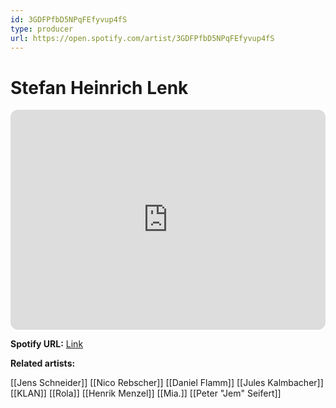 ```yaml
---
id: 3GDFPfbD5NPqFEfyvup4fS
type: producer
url: https://open.spotify.com/artist/3GDFPfbD5NPqFEfyvup4fS
---
```

# Stefan Heinrich Lenk

<iframe style="border-radius:12px" src="https://open.spotify.com/embed/artist/3GDFPfbD5NPqFEfyvup4fS" width="100%" height="352" frameBorder="0" allowfullscreen="" allow="autoplay; clipboard-write; encrypted-media; fullscreen; picture-in-picture" loading="lazy"></iframe>

**Spotify URL:** [Link](https://open.spotify.com/artist/3GDFPfbD5NPqFEfyvup4fS)

**Related artists:**

[[Jens Schneider]]
[[Nico Rebscher]]
[[Daniel Flamm]]
[[Jules Kalmbacher]]
[[KLAN]]
[[Rola]]
[[Henrik Menzel]]
[[Mia.]]
[[Peter "Jem" Seifert]]
